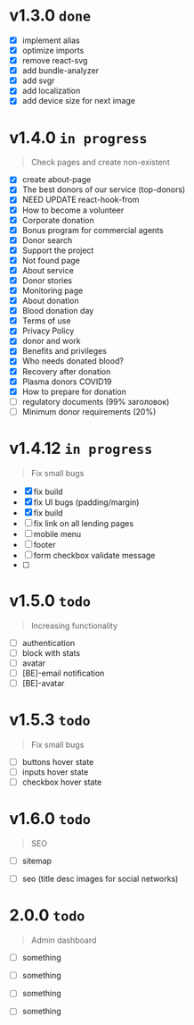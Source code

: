 # v1.3.0 `done` 

- [x] implement alias
- [x] optimize imports
- [x] remove react-svg
- [x] add bundle-analyzer
- [x] add svgr
- [x] add localization
- [x] add device size for next image

# v1.4.0 `in progress`

> Check pages and create non-existent

- [x] create about-page
- [x] The best donors of our service (top-donors)
- [x] NEED UPDATE react-hook-from
- [x] How to become a volunteer
- [x] Corporate donation
- [x] Bonus program for commercial agents
- [x] Donor search
- [x] Support the project
- [x] Not found page
- [x] About service
- [x] Donor stories
- [x] Monitoring page
- [x] About donation
- [x] Blood donation day
- [x] Terms of use
- [x] Privacy Policy
- [x] donor and work
- [x] Benefits and privileges
- [x] Who needs donated blood?
- [x] Recovery after donation
- [x] Plasma donors COVID19
- [x] How to prepare for donation
- [ ] regulatory documents (99% заголовок)
- [ ] Minimum donor requirements (20%)

# v1.4.12 `in progress`

> Fix small bugs

- [x] fix build
- [x] fix UI bugs (padding/margin)
- [x] fix build
- [ ] fix link on all lending pages 
- [ ] mobile menu
- [ ] footer
- [ ] form checkbox validate message
- [ ]


# v1.5.0 `todo`

> Increasing functionality

- [ ] authentication
- [ ] block with stats
- [ ] avatar
- [ ] [BE]-email notification
- [ ] [BE]-avatar

# v1.5.3 `todo`

> Fix small bugs

- [ ] buttons hover state
- [ ] inputs hover state
- [ ] checkbox hover state

# v1.6.0 `todo`

> SEO

- [ ] sitemap 
- [ ] seo (title desc images for social networks)


# 2.0.0 `todo`

> Admin dashboard

- [ ] something
- [ ] something
- [ ] something
- [ ] something

